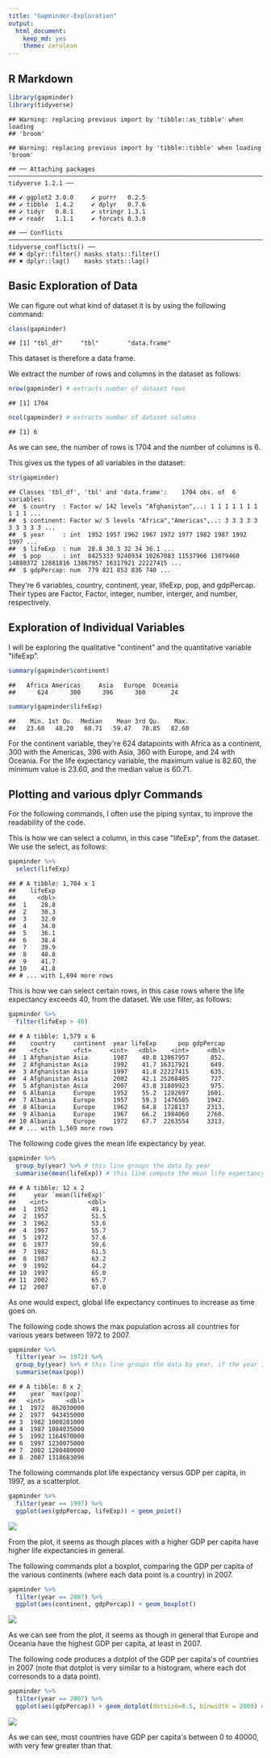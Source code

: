 ```yaml
---
title: "Gapminder-Exploration"
output: 
  html_document:
    keep_md: yes
    theme: cerulean
---
```




## R Markdown


```r
library(gapminder)
library(tidyverse)
```

```
## Warning: replacing previous import by 'tibble::as_tibble' when loading
## 'broom'
```

```
## Warning: replacing previous import by 'tibble::tibble' when loading 'broom'
```

```
## ── Attaching packages ──────────────────────────────────────────────────────────────────────────────────────────────────────────────────────────────────────────────────────────────────────────────────────────────────────────────────── tidyverse 1.2.1 ──
```

```
## ✔ ggplot2 3.0.0     ✔ purrr   0.2.5
## ✔ tibble  1.4.2     ✔ dplyr   0.7.6
## ✔ tidyr   0.8.1     ✔ stringr 1.3.1
## ✔ readr   1.1.1     ✔ forcats 0.3.0
```

```
## ── Conflicts ─────────────────────────────────────────────────────────────────────────────────────────────────────────────────────────────────────────────────────────────────────────────────────────────────────────────────────── tidyverse_conflicts() ──
## ✖ dplyr::filter() masks stats::filter()
## ✖ dplyr::lag()    masks stats::lag()
```

## Basic Exploration of Data

We can figure out what kind of dataset it is by using the following command:

```r
class(gapminder)
```

```
## [1] "tbl_df"     "tbl"        "data.frame"
```
This dataset is therefore a data frame.

We extract the number of rows and columns in the dataset as follows:

```r
nrow(gapminder) # extracts number of dataset rows
```

```
## [1] 1704
```

```r
ncol(gapminder) # extracts number of dataset columns
```

```
## [1] 6
```
As we can see, the number of rows is 1704 and the number of columns is 6.

This gives us the types of all variables in the dataset:

```r
str(gapminder)
```

```
## Classes 'tbl_df', 'tbl' and 'data.frame':	1704 obs. of  6 variables:
##  $ country  : Factor w/ 142 levels "Afghanistan",..: 1 1 1 1 1 1 1 1 1 1 ...
##  $ continent: Factor w/ 5 levels "Africa","Americas",..: 3 3 3 3 3 3 3 3 3 3 ...
##  $ year     : int  1952 1957 1962 1967 1972 1977 1982 1987 1992 1997 ...
##  $ lifeExp  : num  28.8 30.3 32 34 36.1 ...
##  $ pop      : int  8425333 9240934 10267083 11537966 13079460 14880372 12881816 13867957 16317921 22227415 ...
##  $ gdpPercap: num  779 821 853 836 740 ...
```

They're 6 variables, country, continent, year, lifeExp, pop, and gdpPercap. Their types are Factor, Factor, integer, number, interger, and number, respectively.

## Exploration of Individual Variables

I will be exploring the qualitative "continent" and the quantitative variable "lifeExp".

```r
summary(gapminder$continent)
```

```
##   Africa Americas     Asia   Europe  Oceania 
##      624      300      396      360       24
```

```r
summary(gapminder$lifeExp)
```

```
##    Min. 1st Qu.  Median    Mean 3rd Qu.    Max. 
##   23.60   48.20   60.71   59.47   70.85   82.60
```
For the continent variable, they're 624 datapoints with Africa as a continent, 300 with the Americas, 396 with Asia, 360 with Europe, and 24 with Oceania. 
For the life expectancy variable, the maximum value is 82.60, the minimum value is 23.60, and the median value is 60.71. 

## Plotting and various dplyr Commands

For the following commands, I often use the piping syntax, to improve the readability of the code.

This is how we can select a column, in this case "lifeExp", from the dataset. We use the select, as follows:

```r
gapminder %>%
  select(lifeExp)
```

```
## # A tibble: 1,704 x 1
##    lifeExp
##      <dbl>
##  1    28.8
##  2    30.3
##  3    32.0
##  4    34.0
##  5    36.1
##  6    38.4
##  7    39.9
##  8    40.8
##  9    41.7
## 10    41.8
## # ... with 1,694 more rows
```

This is how we can select certain rows, in this case rows where the life expectancy exceeds 40, from the dataset. We use filter, as follows:

```r
gapminder %>%
  filter(lifeExp > 40)
```

```
## # A tibble: 1,579 x 6
##    country     continent  year lifeExp      pop gdpPercap
##    <fct>       <fct>     <int>   <dbl>    <int>     <dbl>
##  1 Afghanistan Asia       1987    40.8 13867957      852.
##  2 Afghanistan Asia       1992    41.7 16317921      649.
##  3 Afghanistan Asia       1997    41.8 22227415      635.
##  4 Afghanistan Asia       2002    42.1 25268405      727.
##  5 Afghanistan Asia       2007    43.8 31889923      975.
##  6 Albania     Europe     1952    55.2  1282697     1601.
##  7 Albania     Europe     1957    59.3  1476505     1942.
##  8 Albania     Europe     1962    64.8  1728137     2313.
##  9 Albania     Europe     1967    66.2  1984060     2760.
## 10 Albania     Europe     1972    67.7  2263554     3313.
## # ... with 1,569 more rows
```

The following code gives the mean life expectancy by year.

```r
gapminder %>%
  group_by(year) %>% # this line groups the data by year
  summarise(mean(lifeExp)) # this line compute the mean life expectancy for each year
```

```
## # A tibble: 12 x 2
##     year `mean(lifeExp)`
##    <int>           <dbl>
##  1  1952            49.1
##  2  1957            51.5
##  3  1962            53.6
##  4  1967            55.7
##  5  1972            57.6
##  6  1977            59.6
##  7  1982            61.5
##  8  1987            63.2
##  9  1992            64.2
## 10  1997            65.0
## 11  2002            65.7
## 12  2007            67.0
```

As one would expect, global life expectancy continues to increase as time goes on.

The following code shows the max population across all countries for various years between 1972 to 2007.

```r
gapminder %>%
  filter(year >= 1972) %>%
  group_by(year) %>% # this line groups the data by year, if the year is greater than or equal to 1972
  summarise(max(pop)) 
```

```
## # A tibble: 8 x 2
##    year `max(pop)`
##   <int>      <dbl>
## 1  1972  862030000
## 2  1977  943455000
## 3  1982 1000281000
## 4  1987 1084035000
## 5  1992 1164970000
## 6  1997 1230075000
## 7  2002 1280400000
## 8  2007 1318683096
```

The following commands plot life expectancy versus GDP per capita, in 1997, as a scatterplot.

```r
gapminder %>%
  filter(year == 1997) %>%
  ggplot(aes(gdpPercap, lifeExp)) + geom_point()
```

![](Gapminder-Exploration_files/figure-html/unnamed-chunk-9-1.png)<!-- -->

From the plot, it seems as though places with a higher GDP per capita have higher life expectancies in general.

The following commands plot a boxplot, comparing the GDP per capita of the various continents (where each data point is a country) in 2007.

```r
gapminder %>%
  filter(year == 2007) %>%
  ggplot(aes(continent, gdpPercap)) + geom_boxplot()
```

![](Gapminder-Exploration_files/figure-html/unnamed-chunk-10-1.png)<!-- -->

As we can see from the plot, it seems as though in general that Europe and Oceania have the highest GDP per capita, at least in 2007.

The following code produces a dotplot of the GDP per capita's of countries in 2007 (note that dotplot is very similar to a histogram, where each dot corresonds to a data point).

```r
gapminder %>%
  filter(year == 2007) %>%
  ggplot(aes(gdpPercap)) + geom_dotplot(dotsize=0.5, binwidth = 2000) # plots a dotplot with bins of size 2000
```

![](Gapminder-Exploration_files/figure-html/unnamed-chunk-11-1.png)<!-- -->

As we can see, most countries have GDP per capita's between 0 to 40000, with very few greater than that.
